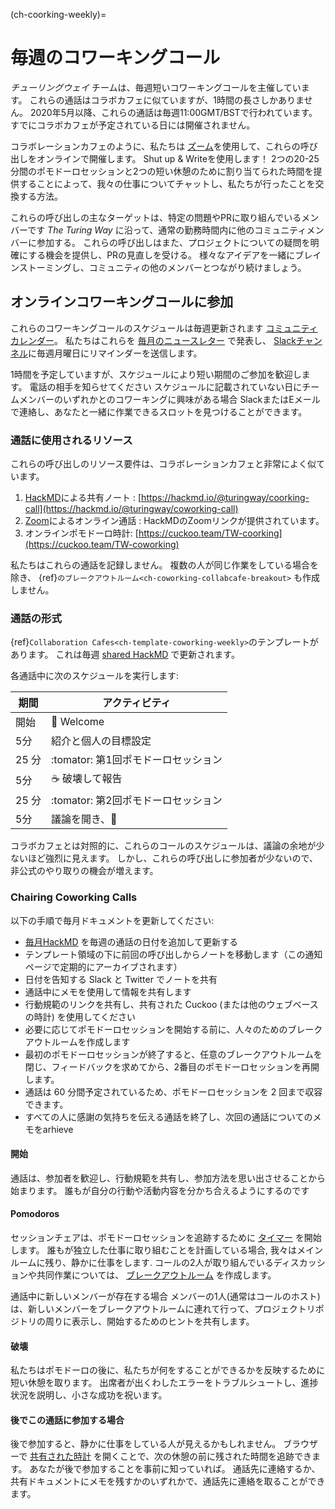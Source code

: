 (ch-coorking-weekly)=
# 毎週のコワーキングコール

_チューリングウェイ_ チームは、毎週短いコワーキングコールを主催しています。 これらの通話はコラボカフェに似ていますが、1時間の長さしかありません。 2020年5月以降、これらの通話は毎週11:00GMT/BSTで行われています。 すでにコラボカフェが予定されている日には開催されません。

コラボレーションカフェのように、私たちは [ズーム](https://www.zoom.us/)を使用して、これらの呼び出しをオンラインで開催します。 Shut up & Writeを使用します！ 2つの20-25分間のポモドーロセッションと2つの短い休憩のために割り当てられた時間を提供することによって、我々の仕事についてチャットし、私たちが行ったことを交換する方法。

これらの呼び出しの主なターゲットは、特定の問題やPRに取り組んでいるメンバーです _The Turing Way_ に沿って、通常の勤務時間内に他のコミュニティメンバーに参加する。 これらの呼び出しはまた、プロジェクトについての疑問を明確にする機会を提供し、PRの見直しを受ける。 様々なアイデアを一緒にブレインストーミングし、コミュニティの他のメンバーとつながり続けましょう。

## オンラインコワーキングコールに参加

これらのコワーキングコールのスケジュールは毎週更新されます [コミュニティカレンダー](https://calendar.google.com/calendar/embed?src=theturingway%40gmail.com&ctz=Europe%2FLondon)。 私たちはこれらを [毎月のニュースレター](https://tinyletter.com/TuringWay/archive) で発表し、 [Slackチャンネル](https://tinyurl.com/jointuringwayslack)に毎週月曜日にリマインダーを送信します。

1時間を予定していますが、スケジュールにより短い期間のご参加を歓迎します。 電話の相手を知らせてください スケジュールに記載されていない日にチームメンバーのいずれかとのコワーキングに興味がある場合 SlackまたはEメールで連絡し、あなたと一緒に作業できるスロットを見つけることができます。

### 通話に使用されるリソース

これらの呼び出しのリソース要件は、コラボレーションカフェと非常によく似ています。

1. [HackMD](https://hackmd.io/)による共有ノート : [https://hackmd.io/@turingway/coorking-call](https://hackmd.io/@turingway/coworking-call)
2. [Zoom](https://www.zoom.us/)によるオンライン通話 : HackMDのZoomリンクが提供されています。
3. オンラインポモドーロ時計: [https://cuckoo.team/TW-coorking](https://cuckoo.team/TW-coworking)

私たちはこれらの通話を記録しません。 複数の人が同じ作業をしている場合を除き、 {ref}`のブレークアウトルーム<ch-coworking-collabcafe-breakout>` も作成しません。

### 通話の形式

{ref}`Collaboration Cafes<ch-template-coworking-weekly>`のテンプレートがあります。 これは毎週 [shared HackMD](https://hackmd.io/@malvikasharan/TW-coworking) で更新されます。

各通話中に次のスケジュールを実行します:

| 期間   | アクティビティ                 |
| ---- | ----------------------- |
| 開始   | 👋 Welcome               |
| 5分   | 紹介と個人の目標設定              |
| 25 分 | :tomator: 第1回ポモドーロセッション |
| 5分   | ☕ 破壊して報告                |
| 25 分 | :tomator: 第2回ポモドーロセッション |
| 5分   | 議論を開き、👋                 |

コラボカフェとは対照的に、これらのコールのスケジュールは、議論の余地が少ないほど強烈に見えます。 しかし、これらの呼び出しに参加者が少ないので、非公式のやり取りの機会が増えます。

### Chairing Coworking Calls

以下の手順で毎月ドキュメントを更新してください:

- [毎月HackMD](https://hackmd.io/@turingway/coworking-call) を毎週の通話の日付を追加して更新する
- テンプレート領域の下に前回の呼び出しからノートを移動します（この通知ページで定期的にアーカイブされます）
- 日付を告知する Slack と Twitter でノートを共有
- 通話中にメモを使用して情報を共有します
- 行動規範のリンクを共有し、共有された Cuckoo (または他のウェブベースの時計) を使用してください
- 必要に応じてポモドーロセッションを開始する前に、人々のためのブレークアウトルームを作成します
- 最初のポモドーロセッションが終了すると、任意のブレークアウトルームを閉じ、フィードバックを求めてから、2番目のポモドーロセッションを再開します。
- 通話は 60 分間予定されているため、ポモドーロセッションを 2 回まで収容できます。
- すべての人に感謝の気持ちを伝える通話を終了し、次回の通話についてのメモをarhieve

#### 開始

通話は、参加者を歓迎し、行動規範を共有し、参加方法を思い出させることから始まります。 誰もが自分の行動や活動内容を分かち合えるようにするのです

#### Pomodoros

セッションチェアは、ポモドーロセッションを追跡するために [タイマー](https://cuckoo.team/TW-coworking) を開始します。 誰もが独立した仕事に取り組むことを計画している場合, 我々はメインルームに残り、静かに仕事をします. コールの2人が取り組んでいるディスカッションや共同作業については、 [ブレークアウトルーム](#breakout-rooms) を作成します。

通話中に新しいメンバーが存在する場合 メンバーの1人(通常はコールのホスト)は、新しいメンバーをブレークアウトルームに連れて行って、プロジェクトリポジトリの周りに表示し、開始するためのヒントを共有します。

#### 破壊

私たちはポモドーロの後に、私たちが何をすることができるかを反映するために短い休憩を取ります。 出席者が出くわしたエラーをトラブルシュートし、進捗状況を説明し、小さな成功を祝います。

#### 後でこの通話に参加する場合

後で参加すると、静かに仕事をしている人が見えるかもしれません。 ブラウザーで [共有された時計](https://cuckoo.team/TW-coworking) を開くことで、次の休憩の前に残された時間を追跡できます。 あなたが後で参加することを事前に知っていれば。 通話先に連絡するか、共有ドキュメントにメモを残すかのいずれかで、通話先に連絡を取ることができます。
